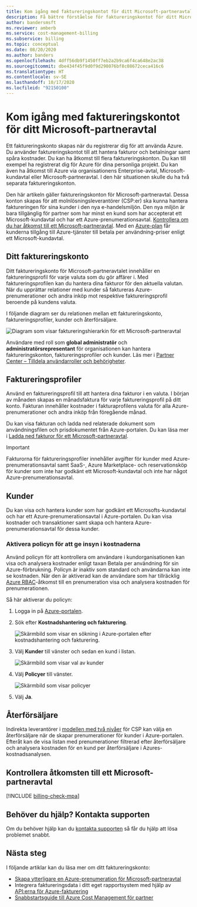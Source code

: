 ```yaml
---
title: Kom igång med faktureringskontot för ditt Microsoft-partneravtal – Azure CSP
description: Få bättre förståelse för faktureringskontot för ditt Microsoft-partneravtal (CSP)
author: bandersmsft
ms.reviewer: amberb
ms.service: cost-management-billing
ms.subservice: billing
ms.topic: conceptual
ms.date: 08/20/2020
ms.author: banders
ms.openlocfilehash: 4dff56db9f1450ff7eb2a2b9ca6f4ca648e2ac38
ms.sourcegitcommit: dbe434f45f9d0f9d298076bf8c08672ceca416c6
ms.translationtype: HT
ms.contentlocale: sv-SE
ms.lasthandoff: 10/17/2020
ms.locfileid: "92150100"
---
```

# <a name="get-started-with-your-microsoft-partner-agreement-billing-account"></a>Kom igång med faktureringskontot för ditt Microsoft-partneravtal

Ett faktureringskonto skapas när du registrerar dig för att använda Azure. Du använder faktureringskontot till att hantera fakturor och betalningar samt spåra kostnader. Du kan ha åtkomst till flera faktureringskonton. Du kan till exempel ha registrerat dig för Azure för dina personliga projekt. Du kan även ha åtkomst till Azure via organisationens Enterprise-avtal, Microsoft-kundavtal eller Microsoft-partneravtal. I den här situationen skulle du ha två separata faktureringskonton.

Den här artikeln gäller faktureringskonton för Microsoft-partneravtal. Dessa konton skapas för att molnlösningsleverantörer (CSP:er) ska kunna hantera faktureringen för sina kunder i den nya e-handelsmiljön. Den nya miljön är bara tillgänglig för partner som har minst en kund som har accepterat ett Microsoft-kundavtal och har ett Azure-prenumerationsavtal. [Kontrollera om du har åtkomst till ett Microsoft-partneravtal](#check-access-to-a-microsoft-partner-agreement). Med en [Azure-plan](https://azure.microsoft.com/pricing/purchase-options/microsoft-customer-agreement/) får kunderna tillgång till Azure-tjänster till betala per användning-priser enligt ett Microsoft-kundavtal.

## <a name="your-billing-account"></a>Ditt faktureringskonto

Ditt faktureringskonto för Microsoft-partneravtalet innehåller en faktureringsprofil för varje valuta som du gör affärer i. Med faktureringsprofilen kan du hantera dina fakturor för den aktuella valutan. När du upprättar relationer med kunder så faktureras Azure-prenumerationer och andra inköp mot respektive faktureringsprofil beroende på kundens valuta.

I följande diagram ser du relationen mellan ett faktureringskonto, faktureringsprofiler, kunder och återförsäljare.

![Diagram som visar faktureringshierarkin för ett Microsoft-partneravtal](./media/mpa-overview/mpa-hierarchy.svg)

Användare med roll som **global administratör** och **administratörsrepresentant** för organisationen kan hantera faktureringskonton, faktureringsprofiler och kunder. Läs mer i [Partner Center – Tilldela användarroller och behörigheter](/partner-center/permissions-overview).

## <a name="billing-profiles"></a>Faktureringsprofiler

Använd en faktureringsprofil till att hantera dina fakturor i en valuta. I början av månaden skapas en månadsfaktura för varje faktureringsprofil på ditt konto. Fakturan innehåller kostnader i fakturaprofilens valuta för alla Azure-prenumerationer och andra inköp från föregående månad.

Du kan visa fakturan och ladda ned relaterade dokument som användningsfilen och prisdokumentet från Azure-portalen. Du kan läsa mer i [Ladda ned fakturor för ett Microsoft-partneravtal](download-azure-invoice.md).

> [!IMPORTANT]
>
> Fakturorna för faktureringsprofiler innehåller avgifter för kunder med Azure-prenumerationsavtal samt SaaS-, Azure Marketplace- och reservationsköp för kunder som inte har godkänt ett Microsoft-kundavtal och inte har något Azure-prenumerationsavtal.

## <a name="customers"></a>Kunder

Du kan visa och hantera kunder som har godkänt ett Microsofts-kundavtal och har ett Azure-prenumerationsavtal i Azure-portalen. Du kan visa kostnader och transaktioner samt skapa och hantera Azure-prenumerationsavtal för dessa kunder.

### <a name="enable-policy-to-give-visibility-into-cost"></a>Aktivera policyn för att ge insyn i kostnaderna

Använd policyn för att kontrollera om användare i kundorganisationen kan visa och analysera kostnader enligt taxan Betala per användning för sin Azure-förbrukning. Policyn är inaktiv som standard och användarna kan inte se kostnaden. När den är aktiverad kan de användare som har tillräcklig [Azure RBAC](../../role-based-access-control/overview.md)-åtkomst till en prenumeration visa och analysera kostnaden för prenumerationen.

Så här aktiverar du policyn:

1. Logga in på [Azure-portalen](https://portal.azure.com).

1. Sök efter **Kostnadshantering och fakturering**.

   ![Skärmbild som visar en sökning i Azure-portalen efter kostnadshantering och fakturering.](./media/mpa-overview/search-cmb.png)

1. Välj **Kunder** till vänster och sedan en kund i listan.

   ![Skärmbild som visar val av kunder](./media/mpa-overview/mpa-customers.png)

1. Välj **Policyer** till vänster.

   ![Skärmbild som visar policyer](./media/mpa-overview/mpa-change-policy.png)

1. Välj **Ja**.

## <a name="resellers"></a>Återförsäljare

Indirekta leverantörer i [modellen med två nivåer](/partner-center) för CSP kan välja en återförsäljare när de skapar prenumerationer för kunder i Azure-portalen. Efteråt kan de visa listan med prenumerationer filtrerad efter återförsäljare och analysera kostnaden för en kund per återförsäljare i Azures-kostnadsanalysen.

## <a name="check-access-to-a-microsoft-partner-agreement"></a>Kontrollera åtkomsten till ett Microsoft-partneravtal
[!INCLUDE [billing-check-mpa](../../../includes/billing-check-mpa.md)]

## <a name="need-help-contact-support"></a>Behöver du hjälp? Kontakta supporten

Om du behöver hjälp kan du [kontakta supporten](https://portal.azure.com/?#blade/Microsoft_Azure_Support/HelpAndSupportBlade) så får du hjälp att lösa problemet snabbt.

## <a name="next-steps"></a>Nästa steg

I följande artiklar kan du läsa mer om ditt faktureringskonto:

- [Skapa ytterligare en Azure-prenumeration för Microsoft-partneravtal](../manage/create-subscription.md)
- Integrera faktureringsdata i ditt eget rapportsystem med hjälp av [API:erna för Azure-fakturering](/rest/api/billing/)
- [Snabbstartsguide till Azure Cost Management för partner](../costs/get-started-partners.md)